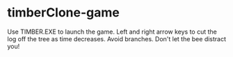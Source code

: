 # timberClone-game

Use TIMBER.EXE to launch the game.
 Left and right arrow keys to cut the log off the tree as time decreases. Avoid branches.
 Don't let the bee distract you!
